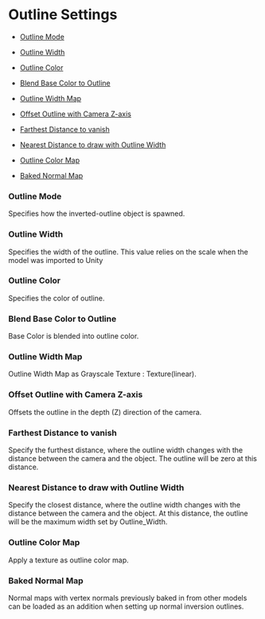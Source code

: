 # Outline Settings

* [Outline Mode](#outline-mode)
* [Outline Width](#outline-width)
* [Outline Color](#outline-color)
* [Blend Base Color to Outline](#blend-base-color-to-outline)
* [Outline Width Map](#outline-width-map)
* [Offset Outline with Camera Z-axis](#offset-outline-with-camera-z-axis)

* [Farthest Distance to vanish](#farthest-distance-to-vanish)
* [Nearest Distance to draw with Outline Width](#nearest-distance-to-draw-with-outline-width)

* [Outline Color Map](#outline-color-map)
* [Baked Normal Map](#baked-normal-map)

### Outline Mode
Specifies how the inverted-outline object is spawned.
### Outline Width
Specifies the width of the outline. This value relies on the scale when the model was imported to Unity

### Outline Color
Specifies the color of outline.
### Blend Base Color to Outline
Base Color is blended into outline color.
### Outline Width Map
Outline Width Map as Grayscale Texture : Texture(linear).
### Offset Outline with Camera Z-axis
Offsets the outline in the depth (Z) direction of the camera.
### Farthest Distance to vanish
Specify the furthest distance, where the outline width changes with the distance between the camera and the object. The outline will be zero at this distance.
### Nearest Distance to draw with Outline Width
Specify the closest distance, where the outline width changes with the distance between the camera and the object. At this distance, the outline will be the maximum width set by Outline_Width.
### Outline Color Map
Apply a texture as outline color map.
### Baked Normal Map
Normal maps with vertex normals previously baked in from other models can be loaded as an addition when setting up normal inversion outlines. 